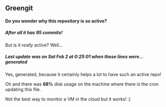 ## Greengit

#### Do you wonder why this repository is so active?

##### After all it has 95 commits!

But is it *really* active? Well...

##### Last update was on Sat Feb 2 at 0:25:01 when those lines were... generated

Yes, generated, because it certainly helps a lot to have such an active repo!

Oh and there was **68%** disk usage on the machine
where there is the cron updating this file.

Not the best way to monitor a VM in the cloud but it works! :)
